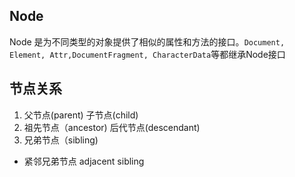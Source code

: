 
## Node
Node 是为不同类型的对象提供了相似的属性和方法的接口。`Document, Element, Attr,DocumentFragment, CharacterData`等都继承Node接口


## 节点关系
1. 父节点(parent) 子节点(child)
2. 祖先节点（ancestor) 后代节点(descendant)
3. 兄弟节点（sibling)
  * 紧邻兄弟节点 adjacent sibling